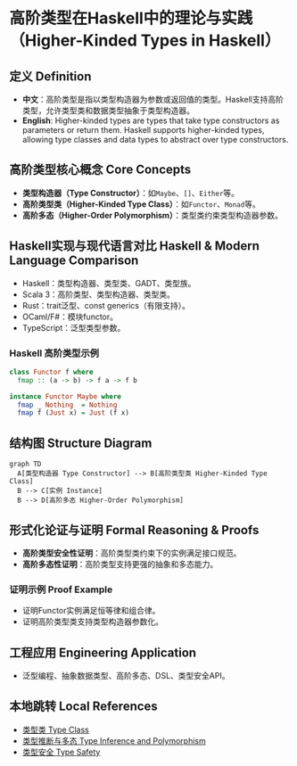 # 高阶类型在Haskell中的理论与实践（Higher-Kinded Types in Haskell）

## 定义 Definition

- **中文**：高阶类型是指以类型构造器为参数或返回值的类型。Haskell支持高阶类型，允许类型类和数据类型抽象于类型构造器。
- **English**: Higher-kinded types are types that take type constructors as parameters or return them. Haskell supports higher-kinded types, allowing type classes and data types to abstract over type constructors.

## 高阶类型核心概念 Core Concepts

- **类型构造器（Type Constructor）**：如`Maybe`、`[]`、`Either`等。
- **高阶类型类（Higher-Kinded Type Class）**：如`Functor`、`Monad`等。
- **高阶多态（Higher-Order Polymorphism）**：类型类约束类型构造器参数。

## Haskell实现与现代语言对比 Haskell & Modern Language Comparison

- Haskell：类型构造器、类型类、GADT、类型族。
- Scala 3：高阶类型、类型构造器、类型类。
- Rust：trait泛型、const generics（有限支持）。
- OCaml/F#：模块functor。
- TypeScript：泛型类型参数。

### Haskell 高阶类型示例

```haskell
class Functor f where
  fmap :: (a -> b) -> f a -> f b

instance Functor Maybe where
  fmap _ Nothing  = Nothing
  fmap f (Just x) = Just (f x)
```

## 结构图 Structure Diagram

```mermaid
graph TD
  A[类型构造器 Type Constructor] --> B[高阶类型类 Higher-Kinded Type Class]
  B --> C[实例 Instance]
  B --> D[高阶多态 Higher-Order Polymorphism]
```

## 形式化论证与证明 Formal Reasoning & Proofs

- **高阶类型安全性证明**：高阶类型类约束下的实例满足接口规范。
- **高阶多态性证明**：高阶类型支持更强的抽象和多态能力。

### 证明示例 Proof Example

- 证明Functor实例满足恒等律和组合律。
- 证明高阶类型类支持类型构造器参数化。

## 工程应用 Engineering Application

- 泛型编程、抽象数据类型、高阶多态、DSL、类型安全API。

## 本地跳转 Local References

- [类型类 Type Class](../27-Type-Class/01-Type-Class-in-Haskell.md)
- [类型推断与多态 Type Inference and Polymorphism](../26-Type-Inference-and-Polymorphism/01-Type-Inference-and-Polymorphism-in-Haskell.md)
- [类型安全 Type Safety](../14-Type-Safety/01-Type-Safety-in-Haskell.md)
